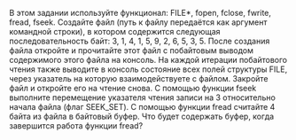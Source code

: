 В этом задании используйте функционал: FILE*, fopen, fclose, fwrite, fread, fseek.
Создайте файл (путь к файлу передаётся как аргумент командной строки), в котором
содержится следующая последовательность байт: 3, 1, 4, 1, 5, 9, 2, 6, 5, 3, 5. После
создания файла откройте и прочитайте этот файл с побайтовым выводом содержимого
этого файла на консоль. На каждой итерации побайтового чтения также выводите в
консоль состояние всех полей структуры FILE, через указатель на которую
взаимодействуете с файлом. Закройте файл и откройте его на чтение снова. С помощью
функции fseek выполните перемещение указателя чтения записи на 3 относительно
начала файла (флаг SEEK_SET). С помощью функции fread считайте 4 байта из файла
в байтовый буфер. Что будет содержать буфер, когда завершится работа функции
fread?